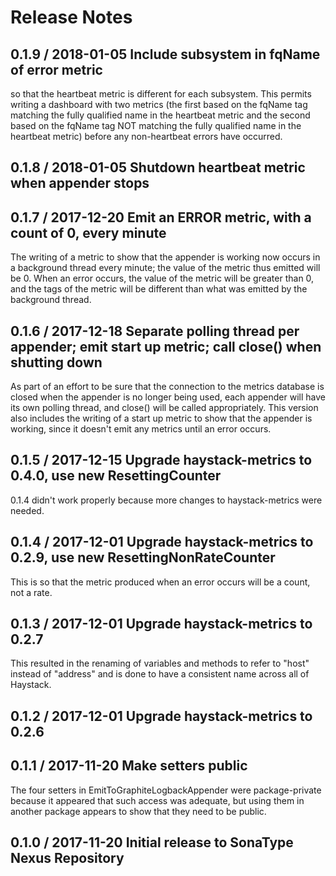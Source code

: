# Release Notes

## 0.1.9 / 2018-01-05 Include subsystem in fqName of error metric
so that the heartbeat metric is different for each subsystem. This permits writing a dashboard with two metrics (the 
first based on the fqName tag matching the fully qualified name in the heartbeat metric and the second based on the
fqName tag NOT matching the fully qualified name in the heartbeat metric) before any non-heartbeat errors have occurred.

## 0.1.8 / 2018-01-05 Shutdown heartbeat metric when appender stops

## 0.1.7 / 2017-12-20 Emit an ERROR metric, with a count of 0, every minute
The writing of a metric to show that the appender is working now occurs in a background thread every minute;
the value of the metric thus emitted will be 0. When an error occurs, the value of the metric will be greater than 0,
and the tags of the metric will be different than what was emitted by the background thread.

## 0.1.6 / 2017-12-18 Separate polling thread per appender; emit start up metric; call close() when shutting down
As part of an effort to be sure that the connection to the metrics database is closed when the appender is
no longer being used, each appender will have its own polling thread, and close() will be called appropriately.
This version also includes the writing of a start up metric to show that the appender is working, since it
doesn't emit any metrics until an error occurs.

## 0.1.5 / 2017-12-15 Upgrade haystack-metrics to 0.4.0, use new ResettingCounter
0.1.4 didn't work properly because more changes to haystack-metrics were needed.

## 0.1.4 / 2017-12-01 Upgrade haystack-metrics to 0.2.9, use new ResettingNonRateCounter
This is so that the metric produced when an error occurs will be a count, not a rate.

## 0.1.3 / 2017-12-01 Upgrade haystack-metrics to 0.2.7
This resulted in the renaming of variables and methods to refer to "host" instead of "address"
and is done to have a consistent name across all of Haystack.

## 0.1.2 / 2017-12-01 Upgrade haystack-metrics to 0.2.6

## 0.1.1 / 2017-11-20 Make setters public
The four setters in EmitToGraphiteLogbackAppender were package-private because it appeared that such access was
adequate, but using them in another package appears to show that they need to be public.

## 0.1.0 / 2017-11-20 Initial release to SonaType Nexus Repository